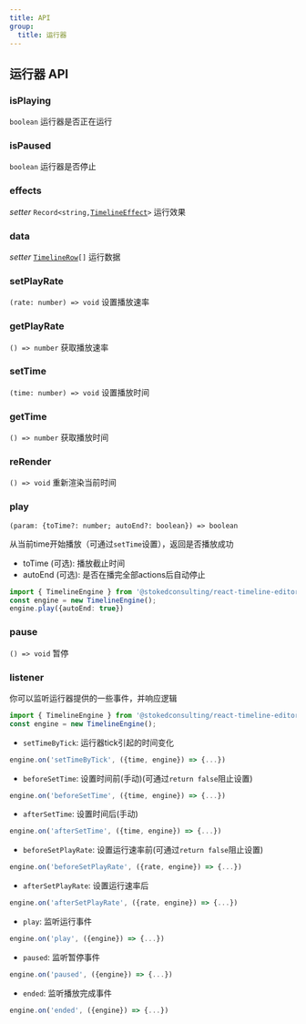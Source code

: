 ```yaml
---
title: API
group: 
  title: 运行器
---
```


## 运行器 API

### isPlaying

`boolean` 运行器是否正在运行

### isPaused

`boolean` 运行器是否停止

### effects

*setter*  <code>Record<string,<a href="/data#timelineeffect">TimelineEffect</a>></code> 运行效果

### data

*setter*  <code><a href="/data#timelinerow">TimelineRow</a>[]</code> 运行数据

### setPlayRate

`(rate: number) => void` 设置播放速率

### getPlayRate

`() => number` 获取播放速率

### setTime

`(time: number) => void` 设置播放时间

### getTime

`() => number` 获取播放时间

### reRender

`() => void` 重新渲染当前时间

### play

`(param: {toTime?: number; autoEnd?: boolean}) => boolean` 

从当前time开始播放（可通过`setTime`设置），返回是否播放成功
+ toTime (可选): 播放截止时间 
+ autoEnd (可选): 是否在播完全部actions后自动停止

```ts | pure
import { TimelineEngine } from '@stokedconsulting/react-timeline-editor';
const engine = new TimelineEngine();
engine.play({autoEnd: true})
```

### pause

`() => void` 暂停

### listener

你可以监听运行器提供的一些事件，并响应逻辑

```ts | pure
import { TimelineEngine } from '@stokedconsulting/react-timeline-editor';
const engine = new TimelineEngine();
```

+ `setTimeByTick`: 运行器tick引起的时间变化
```ts | pure
engine.on('setTimeByTick', ({time, engine}) => {...})
```

+ `beforeSetTime`: 设置时间前(手动)(可通过`return false`阻止设置)
```ts | pure
engine.on('beforeSetTime', ({time, engine}) => {...})
```

+ `afterSetTime`: 设置时间后(手动)
```ts | pure
engine.on('afterSetTime', ({time, engine}) => {...})
```

+ `beforeSetPlayRate`: 设置运行速率前(可通过`return false`阻止设置)
```ts | pure
engine.on('beforeSetPlayRate', ({rate, engine}) => {...})
```

+ `afterSetPlayRate`: 设置运行速率后
```ts | pure
engine.on('afterSetPlayRate', ({rate, engine}) => {...})

```

+ `play`: 监听运行事件
```ts | pure
engine.on('play', ({engine}) => {...})
```

+ `paused`: 监听暂停事件
```ts | pure
engine.on('paused', ({engine}) => {...})
```

+ `ended`: 监听播放完成事件
```ts | pure
engine.on('ended', ({engine}) => {...})
```
